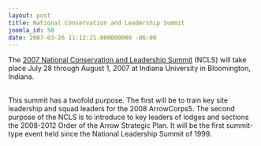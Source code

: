 ```yaml
---
layout: post
title: National Conservation and Leadership Summit
joomla_id: 50
date: 2007-03-26 11:12:21.000000000 -06:00
---
```

The <a href="/program/training/ncls.php">2007 National Conservation and Leadership Summit</a> (NCLS) will take
place July 28 through August 1, 2007 at Indiana University in
Bloomington, Indiana.<br /><br />

This summit has a twofold purpose. The first will be to train key site
leadership and squad leaders for the 2008 ArrowCorps5. The second
purpose of the NCLS is to introduce to key leaders of lodges and
sections the 2008-2012 Order of the Arrow Strategic Plan. It will be
the first summit-type event held since the National Leadership Summit
of 1999.
